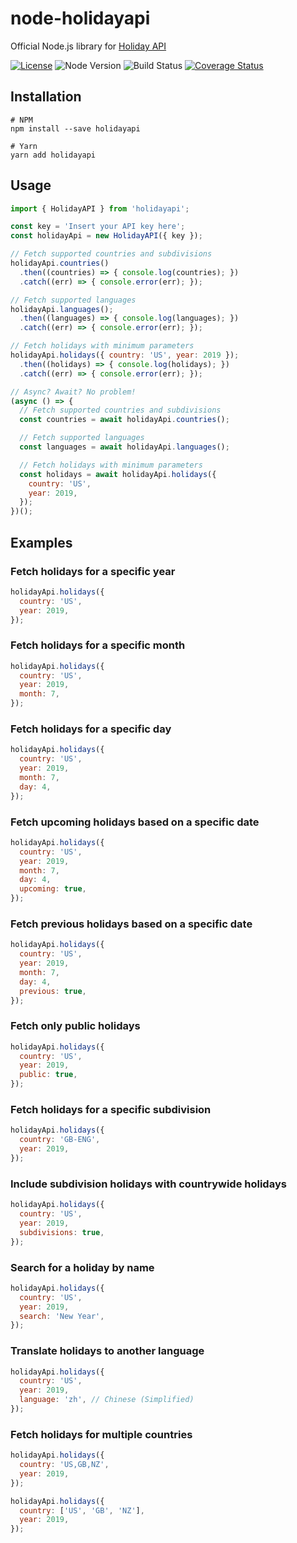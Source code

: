 # node-holidayapi

Official Node.js library for [Holiday API](https://holidayapi.com)

[![License](https://img.shields.io/npm/l/node-holidayapi?style=for-the-badge)](https://github.com/holidayapi/node-holidayapi/blob/master/LICENSE)
![Node Version](https://img.shields.io/node/v/holidayapi?style=for-the-badge)
![Build Status](https://img.shields.io/travis/holidayapi/node-holidayapi/master?style=for-the-badge)
[![Coverage Status](https://img.shields.io/coveralls/github/holidayapi/node-holidayapi/master?style=for-the-badge)](https://coveralls.io/github/holidayapi/node-holidayapi?branch=master)

## Installation

```shell
# NPM
npm install --save holidayapi

# Yarn
yarn add holidayapi
```

## Usage

```javascript
import { HolidayAPI } from 'holidayapi';

const key = 'Insert your API key here';
const holidayApi = new HolidayAPI({ key });

// Fetch supported countries and subdivisions
holidayApi.countries()
  .then((countries) => { console.log(countries); })
  .catch((err) => { console.error(err); });

// Fetch supported languages
holidayApi.languages();
  .then((languages) => { console.log(languages); })
  .catch((err) => { console.error(err); });

// Fetch holidays with minimum parameters
holidayApi.holidays({ country: 'US', year: 2019 });
  .then((holidays) => { console.log(holidays); })
  .catch((err) => { console.error(err); });

// Async? Await? No problem!
(async () => {
  // Fetch supported countries and subdivisions
  const countries = await holidayApi.countries();

  // Fetch supported languages
  const languages = await holidayApi.languages();

  // Fetch holidays with minimum parameters
  const holidays = await holidayApi.holidays({
    country: 'US',
    year: 2019,
  });
})();
```

## Examples

### Fetch holidays for a specific year

```javascript
holidayApi.holidays({
  country: 'US',
  year: 2019,
});
```

### Fetch holidays for a specific month

```javascript
holidayApi.holidays({
  country: 'US',
  year: 2019,
  month: 7,
});
```

### Fetch holidays for a specific day

```javascript
holidayApi.holidays({
  country: 'US',
  year: 2019,
  month: 7,
  day: 4,
});
```

### Fetch upcoming holidays based on a specific date

```javascript
holidayApi.holidays({
  country: 'US',
  year: 2019,
  month: 7,
  day: 4,
  upcoming: true,
});
```

### Fetch previous holidays based on a specific date

```javascript
holidayApi.holidays({
  country: 'US',
  year: 2019,
  month: 7,
  day: 4,
  previous: true,
});
```

### Fetch only public holidays

```javascript
holidayApi.holidays({
  country: 'US',
  year: 2019,
  public: true,
});
```

### Fetch holidays for a specific subdivision

```javascript
holidayApi.holidays({
  country: 'GB-ENG',
  year: 2019,
});
```

### Include subdivision holidays with countrywide holidays

```javascript
holidayApi.holidays({
  country: 'US',
  year: 2019,
  subdivisions: true,
});
```

### Search for a holiday by name

```javascript
holidayApi.holidays({
  country: 'US',
  year: 2019,
  search: 'New Year',
});
```

### Translate holidays to another language

```javascript
holidayApi.holidays({
  country: 'US',
  year: 2019,
  language: 'zh', // Chinese (Simplified)
});
```

### Fetch holidays for multiple countries

```javascript
holidayApi.holidays({
  country: 'US,GB,NZ',
  year: 2019,
});

holidayApi.holidays({
  country: ['US', 'GB', 'NZ'],
  year: 2019,
});
```
